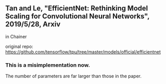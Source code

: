 ## Tan and Le, "EfficientNet: Rethinking Model Scaling for Convolutional Neural Networks", 2019/5/28, Arxiv

in Chainer

original repo: https://github.com/tensorflow/tpu/tree/master/models/official/efficientnet

### This is a misimplementation now.
The number of parameters are far larger than those in the paper.